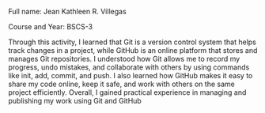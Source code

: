 Full name: Jean Kathleen R. Villegas

Course and Year: BSCS-3

Through this activity, I learned that Git is a version control system that helps track changes in a project, 
while GitHub is an online platform that stores and manages Git repositories. I understood how Git allows me to
 record my progress, undo mistakes, and collaborate with others by using commands like init, add, commit, and push.
 I also learned how GitHub makes it easy to share my code online, keep it safe, and work with others on the same 
project efficiently. Overall, I gained practical experience in managing and publishing my work using Git and GitHub